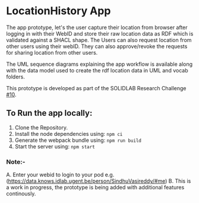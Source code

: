# LocationHistory App

The app prototype, let's the user capture their location from browser after logging in with their WebID and store their raw location data as RDF which is validated against a SHACL shape. The Users can also request location from other users using their webID. They can also approve/revoke the requests for sharing location from other users. 

The UML sequence diagrams explaining the app workflow is available along with the data model used to create the rdf location data in UML and vocab folders.

This prototype is developed as part of the SOLIDLAB Research Challenge [#10](https://github.com/SolidLabResearch/Challenges/issues/10). 

## To Run the app locally:
1. Clone the Repository.
2. Install the node dependencies using:
                ```npm ci```
4. Generate the webpack bundle using: 
            ```npm run build```
6. Start the server using: 
            ```npm start```

### Note:- 
A. Enter your webid to login to your pod
e.g. (https://data.knows.idlab.ugent.be/person/SindhuVasireddy/#me) 
B. This is a work in progress, the prototype is being added with additional features continously.
